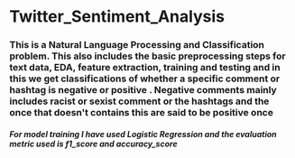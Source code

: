 # Twitter_Sentiment_Analysis
<h3>This is a Natural Language Processing and Classification problem. This also includes the basic preprocessing steps for text data, EDA, feature extraction, training and testing and in this we get classifications of whether a specific comment or hashtag is negative or positive .
Negative comments mainly includes racist or sexist comment or the hashtags and the once that doesn't contains this are said to be positive once</h3>

<h5>For model training I have used Logistic Regression and the evaluation metric used is f1_score and accuracy_score</h5>
